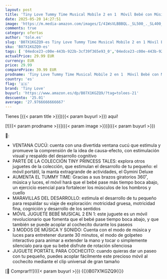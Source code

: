 ```yaml
---
layout: post
title: 'Tiny Love Tummy Time Musical Mobile 2 en 1  Móvil Bebé con Música y Luces  Gira 360°  0+ Meses  Móvil para Cochecito  Portátil  Móvil Musical Bebé  3 Modos de Música y Sonido  Tiny Princess Tales'
date: 2025-05-20 14:27:51
image: 'https://m.media-amazon.com/images/I/41WsVLBBBQL._SL500_._SL400_.jpg'
comments: true
category: ofertas
author: 'tole.es'
slug: 'B07X1KGZQ9-es Tiny Love Tummy Time Musical Mobile 2 en 1 Móvil Bebé con...'
sku: 'B07X1KGZQ9-es'
tags: [ '04edce23-c00e-443b-922b-3cf39f365e93_0','04edce23-c00e-443b-922b-3cf39f365e93_9501','Arborist Merchandising Root','Bebé','Decoración para dormitorio de bebé','Dormitorio','Lista de Nacimiento - Ahorra','Lista de Nacimiento - Ahorra 10%','Móviles para bebé','Self Service','Special Features Stores','bebé','tiny love','🇪🇸', ]
actualPrice: 29.99 EUR
currency: EUR
price: 29.99
comparePrice: 39.99 EUR
prodname: 'Tiny Love Tummy Time Musical Mobile 2 en 1  Móvil Bebé con Música y Luces  Gira 360°  0+ Meses  Móvil para Cochecito  Portátil  Móvil Musical Bebé  3 Modos de Música y Sonido  Tiny Princess Tales'
country: 'es'
flag: '🇪🇸'
brand: 'Tiny Love'
buyurl: 'https://www.amazon.es/dp/B07X1KGZQ9/?tag=tolees-21'
descuento: '25.01'
average: '27.9766666666667'
---
```


Tienes [{{< param title >}}]({{< param buyurl >}}) aqui!

[![{{< param prodname >}}]({{< param image >}})]({{< param buyurl >}})

🔎:

- VENTANA CUCÚ: cuenta con una divertida ventana cucú que estimula y promueve la comprensión de la idea de causa-efecto, con estimulación visual y respaldo del desarrollo cognitivo
- PARTE DE LA COLECCIÓN TINY PRINCESS TALES: explora otros juguetes de la colección, que estimulan el desarrollo de tu pequeño: el móvil portátil, la manta extragrande de actividades, el Gymini Deluxe
- AUMENTA EL TUMMY TIME: Gracias a sus brazos giratorios 360˚, música y luces, el móvil hará que el bebé pase más tiempo boca abajo, un ejercicio esencial para fortalecer los músculos de los hombros y cuello
- MARAVILLAS DEL DESARROLLO: estimula el desarrollo de tu pequeño para respaldar su viaje de exploración: motricidad gruesa, motricidad fina, cognición y desarrollo de los sentidos
- MÓVIL JUGUETE BEBÉ MUSICAL 2 EN 1: este juguete es un móvil revolucionario que fomenta que el bebé pase tiempo boca abajo, y que también se puede acoplar al cochecito durante los paseos
- 3 MODOS DE MÚSICA Y SONIDO: Cuenta con el modo de música y luces para entretener durante 30 minutos, el modo de golpeteo interactivo para animar a extender la mano y tocar o simplemente silencialo para que su bebé disfrute de rotación silenciosa
- JUGUETE PORTÁTIL PARA COCHECITO: cuando quieras dar un paseo con tu pequeño, puedes acoplar fácilmente este precioso móvil al cochecito mediante el clip universal de gran tamaño

[🛒 Comprar!!!]({{< param buyurl >}})
{{<world>}}B07X1KGZQ9{{</world>}}
